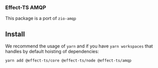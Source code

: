 ### Effect-TS AMQP

This package is a port of `zio-amqp`

## Install

We recommend the usage of `yarn` and if you have `yarn workspaces` that handles by default hoisting of dependencies:

```sh
yarn add @effect-ts/core @effect-ts/node @effect-ts/amqp
```
